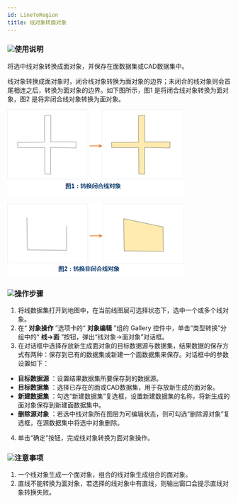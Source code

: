 ```yaml
---
id: LineToRegion
title: 线对象转面对象  
---  
```

### ![](../../../img/read.gif)使用说明

将选中线对象转换成面对象，并保存在面数据集或CAD数据集中。

线对象转换成面对象时，闭合线对象转换为面对象的边界；未闭合的线对象则会首尾相连之后，转换为面对象的边界。如下图所示，图1 是将闭合线对象转换为面对象，图2
是将非闭合线对象转换为面对象。

![](img/LineToRegion1.png)  

![](img/LineToRegion2.png)  

### ![](../../../img/read.gif)操作步骤

1. 将线数据集打开到地图中，在当前线图层可选择状态下，选中一个或多个线对象。 
2. 在“ **对象操作** ”选项卡的“ **对象编辑** ”组的 Gallery 控件中，单击“类型转换”分组中的“ **线->面** ”按钮，弹出“线对象->面对象”对话框。 
3. 在对话框中选择存放新生成面对象的目标数据源与数据集，结果数据的保存方式有两种：保存到已有的数据集或新建一个面数据集来保存。对话框中的参数设置如下： 
  * **目标数据源** ：设置结果数据集所要保存到的数据源。
  * **目标数据集** ：选择已存在的面或CAD数据集，用于存放新生成的面对象。
  * **新建数据集** ：勾选“新建数据集”复选框，设置新建数据集的名称，将新生成的面对象保存到新建面数据集中。
  * **删除源对象** ：若选中线对象所在图层为可编辑状态，则可勾选“删除源对象”复选框，在源数据集中将选中对象删除。
4. 单击“确定”按钮，完成线对象转换为面对象操作。

### ![](../../../img/note.png)注意事项

1. 一个线对象生成一个面对象，组合的线对象生成组合的面对象。
2. 直线不能转换为面对象，若选择的线对象中有直线，则输出窗口会提示直线对象转换失败。

